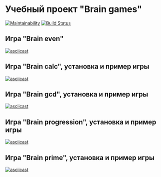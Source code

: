 # Учебный проект "Brain games"

[![Maintainability](https://api.codeclimate.com/v1/badges/3e1e0beb23d23f9bcfb0/maintainability)](https://codeclimate.com/github/amshkv/project-lvl1-s412/maintainability)
[![Build Status](https://travis-ci.org/amshkv/project-lvl1-s412.svg?branch=master)](https://travis-ci.org/amshkv/project-lvl1-s412)

## Игра "Brain even"

[![asciicast](https://asciinema.org/a/9815vQTwk2gFyrjRckr9MRd7e.svg)](https://asciinema.org/a/9815vQTwk2gFyrjRckr9MRd7e)

## Игра "Brain calc", установка и пример игры

[![asciicast](https://asciinema.org/a/Am0V01RykjHVaK74a8XFMtJgA.svg)](https://asciinema.org/a/Am0V01RykjHVaK74a8XFMtJgA)

## Игра "Brain gcd", установка и пример игры

[![asciicast](https://asciinema.org/a/19g5zmGxrTkjDWCCY79TAXMLw.svg)](https://asciinema.org/a/19g5zmGxrTkjDWCCY79TAXMLw)

## Игра "Brain progression", установка и пример игры

[![asciicast](https://asciinema.org/a/FCxFlp0aP5OYB3p3yMFuIXYAb.svg)](https://asciinema.org/a/FCxFlp0aP5OYB3p3yMFuIXYAb)

## Игра "Brain prime", установка и пример игры

[![asciicast](https://asciinema.org/a/Tqm2STU9ONphUGmUqPiXCJUD6.svg)](https://asciinema.org/a/Tqm2STU9ONphUGmUqPiXCJUD6)
